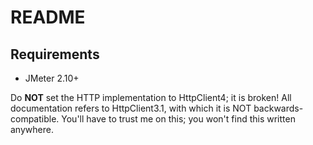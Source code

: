 README
======

## Requirements

* JMeter 2.10+

Do **NOT** set the HTTP implementation to HttpClient4; it is broken!
All documentation refers to HttpClient3.1, with which it is NOT backwards-compatible.
You'll have to trust me on this; you won't find this written anywhere.
